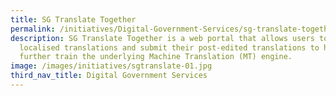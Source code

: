 ```yaml
---
title: SG Translate Together
permalink: /initiatives/Digital-Government-Services/sg-translate-together/
description: SG Translate Together is a web portal that allows users to generate
  localised translations and submit their post-edited translations to help
  further train the underlying Machine Translation (MT) engine.
image: /images/initiatives/sgtranslate-01.jpg
third_nav_title: Digital Government Services
---
```

